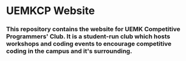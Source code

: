 # UEMKCP Website

### This repository contains the website for UEMK Competitive Programmers' Club. It is a student-run club which hosts workshops and coding events to encourage competitive coding in the campus and it's surrounding.
